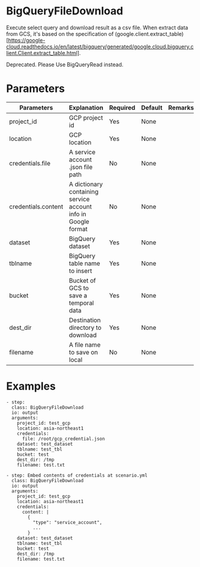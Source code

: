 # BigQueryFileDownload
Execute select query and download result as a csv file. When extract data from GCS, it's based on the specification of (google.client.extract_table)[https://google-cloud.readthedocs.io/en/latest/bigquery/generated/google.cloud.bigquery.client.Client.extract_table.html].

Deprecated.
Please Use BigQueryRead instead.

# Parameters
|Parameters|Explanation|Required|Default|Remarks|
|----------|-----------|--------|-------|-------|
|project_id|GCP project id|Yes|None||
|location|GCP location|Yes|None||
|credentials.file|A service account .json file path|No|None||
|credentials.content|A dictionary containing service account info in Google format|No|None||
|dataset|BigQuery dataset|Yes|None||
|tblname|BigQuery table name to insert|Yes|None||
|bucket|Bucket of GCS to save a temporal data|Yes|None||
|dest_dir|Destination directory to download|Yes|None||
|filename|A file name to save on local|No|None||


# Examples
```
- step:
  class: BigQueryFileDownload
  io: output
  arguments:
    project_id: test_gcp
    location: asia-northeast1
    credentials:
      file: /root/gcp_credential.json
    dataset: test_dataset
    tblname: test_tbl
    bucket: test
    dest_dir: /tmp
    filename: test.txt

- step: Embed contents of credentials at scenario.yml
  class: BigQueryFileDownload
  io: output
  arguments:
    project_id: test_gcp
    location: asia-northeast1
    credentials:
      content: |
        {
          "type": "service_account",
          ...
        }
    dataset: test_dataset
    tblname: test_tbl
    bucket: test
    dest_dir: /tmp
    filename: test.txt
```